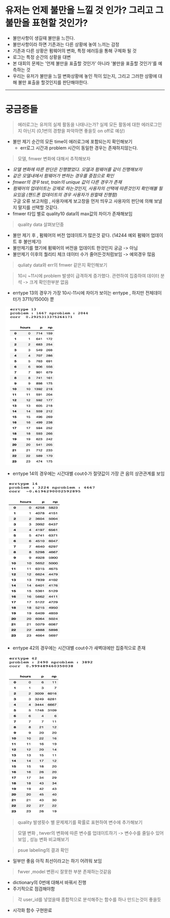 # 유저는 언제 불만을 느낄 것 인가? 그리고 그 불만을 표현할 것인가?
- 불만사항이 생길때 불만을 느낀다.
- 불만사항이라 하면 기존과는 다른 상황에 놓여 느끼는 감정
- 기존과 다른 상황은 펌웨어의 변화, 특정 에러등을 통해 구체화 될 것
- 로그는 특정 순간의 상황을 대변 
- 본 대회의 문제는 '언제 불만을 표출할 것인가' 아니라 '불만을 표출할 것인가'를 예측하는 것
- 우리는 유저가 불만을 느낄 변화상황에 놓인 적이 있는지, 그리고 그러한 상황에 대해 불만 표출을 할것인지를 판단해야한다.
  

*********

# 궁금증들
> 에러로그는 유저의 실제 활동을 나태나는가? 실제 모든 활동에 대한 에러로그인지 아닌지 (0,1번의 경향을 파악하면 좋을듯 on off로 예상)     
- 불만 제기 순간의 모든 time이 에러로그에 포함되는지 확인해보기    
    - err로그 시간과 problem 시간이 동일한 경우는 존재하지않는다.

> 모델, fmwer 변화에 대해서 추적해보자
- _모델 변화에 따른 판단은 진행했었다. 모델과 펌웨어를 같이 진행해보자_ 
- _같은 모델내에서 펌웨어가 변하는 경우를 중점으로 확인_   
- _fmwer의 경우 test, train의 unique 값이 다른 경우가 존재_
- _펌웨어의 업데이트는 강제로 하는것인지, 사용자의 선택에 따른것인지 확인해볼 필요있음 (핸드폰 업데이트의 경우 사용자가 원할때 진행함)_    
    구글 오류 보고처럼 , 사용자에게 보고창을 먼저 띄우고 사용자의 판단에 의해 보낼지 말지를 선택할 것같다.
- fmwer 타입 별로 quality10 data의 max값의 차이가 존재해보임



> quality data 살펴보던중
- 불만 제기 후 , 펌웨어의 버전 업데이트가 많은것 같다. (14244 예외 펌웨어 업데이트 후 불만제기)
- 불만제기를 했기에 펌웨어의 버전을 업데이트 한것인지 궁금 -> 아님
- 불만제기 이후의 퀄리티 체크 데이터 수가 줄어든것처럼보임 -> 예외경우 많음

> quliaty data와 err의 fmwer 같은지 확인해보기    
    
> 10시 ~11시에 problem 발생이 급격하게 증가했다. 관련하여 집중하여 데이터 분석 -> 크게 확인한부분 없음
- errtype 13의 경우가 가장 10시-11시에 차이가 보이는 errtype , 하지만 전체데이터가 3711(/15000) 뿐


<p>
<img src="./img/0121/err_13.png" width="300" height="500" >
</p>

- errtype 14의 경우에는 시간대별 cout수가 절댓값이 가장 큰 음의 상관관계를 보임
<p>
<img src="./img/0121/err_14.png" width="300" height="500" >
</p>

- errtype 42의 경우에는 시간대별 cout수가 새벽대에만 집중적으로 존재
<p>
<img src="./img/0121/err_42.png" width="300" height="500" >
</p>





> quality 발생횟수 별 문제제기를 확률로 표현하여 변수에 추가해보기

> 모델 변화 , twver의 변화에 따른 변수를 업데이트하기 -> 변수수를 줄일수 있어보임  , 성능 변화 비교해보기


> psue labeling의 결과 확인    
- 일부만 좋음 아직 최선이라고는 하기 어려워 보임

> fwver ,model 변환시 잘못한 부분 존재하는것같음
- dictionary의 0번에 대해서 바꿔서 진행
- 주기적으로 점검해야함

> 각 user_id를 넣었을때 종합적으로 분석해주는 함수를 하나 만드는것이 좋을듯    
- 시각화 함수 구현완료